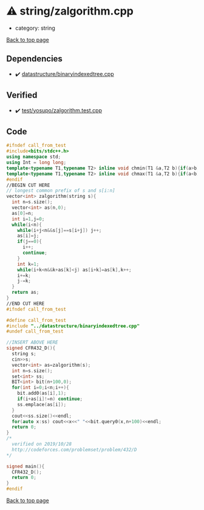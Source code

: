 <!-- mathjax config similar to math.stackexchange -->
<script type="text/javascript" async
  src="https://cdnjs.cloudflare.com/ajax/libs/mathjax/2.7.5/MathJax.js?config=TeX-MML-AM_CHTML">
</script>
<script type="text/x-mathjax-config">
  MathJax.Hub.Config({
    TeX: { equationNumbers: { autoNumber: "AMS" }},
    tex2jax: {
      inlineMath: [ ['$','$'] ],
      processEscapes: true
    },
    "HTML-CSS": { matchFontHeight: false },
    displayAlign: "left",
    displayIndent: "2em"
  });
</script>

<script type="text/javascript" src="https://cdnjs.cloudflare.com/ajax/libs/jquery/3.4.1/jquery.min.js"></script>
<script src="https://cdn.jsdelivr.net/npm/jquery-balloon-js@1.1.2/jquery.balloon.min.js" integrity="sha256-ZEYs9VrgAeNuPvs15E39OsyOJaIkXEEt10fzxJ20+2I=" crossorigin="anonymous"></script>
<script type="text/javascript" src="../../assets/js/copy-button.js"></script>
<link rel="stylesheet" href="../../assets/css/copy-button.css" />


# :warning: string/zalgorithm.cpp
* category: string


[Back to top page](../../index.html)



## Dependencies
* :heavy_check_mark: [datastructure/binaryindexedtree.cpp](../datastructure/binaryindexedtree.cpp.html)


## Verified
* :heavy_check_mark: [test/yosupo/zalgorithm.test.cpp](../../verify/test/yosupo/zalgorithm.test.cpp.html)


## Code
```cpp
#ifndef call_from_test
#include<bits/stdc++.h>
using namespace std;
using Int = long long;
template<typename T1,typename T2> inline void chmin(T1 &a,T2 b){if(a>b) a=b;}
template<typename T1,typename T2> inline void chmax(T1 &a,T2 b){if(a<b) a=b;}
#endif
//BEGIN CUT HERE
// longest common prefix of s and s[i:n]
vector<int> zalgorithm(string s){
  int n=s.size();
  vector<int> as(n,0);
  as[0]=n;
  int i=1,j=0;
  while(i<n){
    while(i+j<n&&s[j]==s[i+j]) j++;
    as[i]=j;
    if(j==0){
      i++;
      continue;
    }
    int k=1;
    while(i+k<n&&k+as[k]<j) as[i+k]=as[k],k++;
    i+=k;
    j-=k;
  }
  return as;
}
//END CUT HERE
#ifndef call_from_test

#define call_from_test
#include "../datastructure/binaryindexedtree.cpp"
#undef call_from_test

//INSERT ABOVE HERE
signed CFR432_D(){
  string s;
  cin>>s;
  vector<int> as=zalgorithm(s);
  int n=s.size();
  set<int> ss;
  BIT<int> bit(n+100,0);
  for(int i=0;i<n;i++){
    bit.add0(as[i],1);
    if(i+as[i]!=n) continue;
    ss.emplace(as[i]);
  }
  cout<<ss.size()<<endl;
  for(auto x:ss) cout<<x<<" "<<bit.query0(x,n+100)<<endl;
  return 0;
}
/*
  verified on 2019/10/28
  http://codeforces.com/problemset/problem/432/D
*/

signed main(){
  CFR432_D();
  return 0;
}
#endif

```

[Back to top page](../../index.html)

